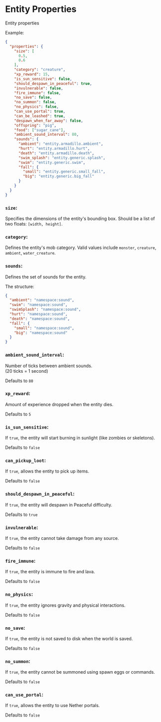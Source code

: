 # Entity Properties

Entity properties

Example:
```json
{
  "properties": {
    "size": [
      0.5,
      0.6
    ],
    "category": "creature",
    "xp_reward": 15,
    "is_sun_sensitive": false,
    "should_despawn_in_peaceful": true,
    "invulnerable": false,
    "fire_immune": false,
    "no_save": false,
    "no_summon": false,
    "no_physics": false,
    "can_use_portal": true,
    "can_be_leashed": true,
    "despawn_when_far_away": false,
    "offspring": "pig",
    "food": ["sugar_cane"],
    "ambient_sound_interval": 80,
    "sounds": {
      "ambient": "entity.armadillo.ambient",
      "hurt": "entity.armadillo.hurt",
      "death": "entity.armadillo.death",
      "swim_splash": "entity.generic.splash",
      "swim": "entity.generic.swim",
      "fall": {
        "small": "entity.generic.small_fall",
        "big": "entity.generic.big_fall"
      }
    }
  }
}
```

### `size`:

Specifies the dimensions of the entity's bounding box. Should be a list of two floats: `[width, height]`.

### `category`:

Defines the entity's mob category. Valid values include `monster`, `creature`, `ambient`, `water_creature`.

### `sounds`:

Defines the set of sounds for the entity.

The structure:
```json
{
  "ambient": "namespace:sound",
  "swim": "namespace:sound",
  "swimSplash": "namespace:sound",
  "hurt": "namespace:sound",
  "death": "namespace:sound",
  "fall": {
    "small": "namespace:sound",
    "big": "namespace:sound"
  }
}
```

### `ambient_sound_interval`:

Number of ticks between ambient sounds.  
(20 ticks = 1 second)

Defaults to `80`

### `xp_reward`:

Amount of experience dropped when the entity dies.

Defaults to `5`

### `is_sun_sensitive`:

If `true`, the entity will start burning in sunlight (like zombies or skeletons).

Defaults to `false`

### `can_pickup_loot`:

If `true`, allows the entity to pick up items.

Defaults to `false`

### `should_despawn_in_peaceful`:

If `true`, the entity will despawn in Peaceful difficulty.

Defaults to `true`

### `invulnerable`:

If `true`, the entity cannot take damage from any source.

Defaults to `false`

### `fire_immune`:

If `true`, the entity is immune to fire and lava.

Defaults to `false`

### `no_physics`:

If `true`, the entity ignores gravity and physical interactions.

Defaults to `false`

### `no_save`:

If `true`, the entity is not saved to disk when the world is saved.

Defaults to `false`

### `no_summon`:

If `true`, the entity cannot be summoned using spawn eggs or commands.

Defaults to `false`

### `can_use_portal`:

If `true`, allows the entity to use Nether portals.

Defaults to `false`
